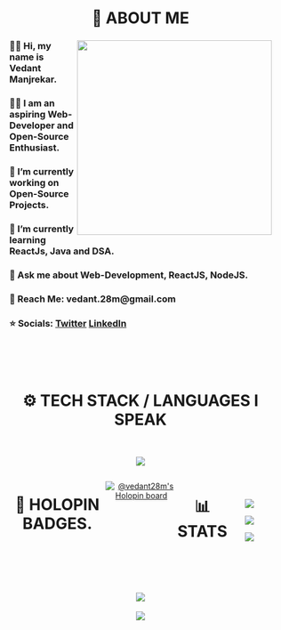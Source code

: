 <h1 align="center" >📃 ABOUT ME</h1>

<div style="margin: 0 1rem">

<img width="350" align="right" src="https://cdn.dribbble.com/users/1708816/screenshots/15637256/media/f9826f0af8a49462f048262a8502035b.gif"/>
  
<h3 align="left"> 🖐🏼 Hi, my name is Vedant Manjrekar. </h3>
    
<h3 align="left"> 👨‍💻 I am an aspiring Web-Developer and Open-Source Enthusiast. </h3>

<h3 align="left"> 🔭 I’m currently working on Open-Source Projects. </h3>

<h3 align="left"> 🌱 I’m currently learning ReactJs, Java and DSA. </h3>

<h3 align="left"> 💬 Ask me about Web-Development, ReactJS, NodeJS. </h3>
  
<h3 align="left"> 🚀 Reach Me: <b> vedant.28m@gmail.com </b> </h3>

### ⭐️ Socials: [Twitter](https://twitter.com/vedstwt) [LinkedIn](https://www.linkedin.com/in/vedant-manjrekar-705707222/)

<br>
<br>
<br>

<h1 style="text-align:center " align="center" > ⚙ TECH STACK / LANGUAGES I SPEAK</h1>
  
<br>

<p align="center">
  <a href="https://skillicons.dev">
    <img src="https://skillicons.dev/icons?i=html,css,js,react,markdown,vercel,heroku,firebase,express,mui,nodejs,redux,sass,tailwind,mongodb,figma&perline=8" />
  </a>
</p>

<div style= "display: flex; justify-content:center " align="center">

<br>
<br>
  
# 📌 HOLOPIN BADGES.
[![@vedant28m's Holopin board](https://holopin.me/vedant28m)](https://holopin.io/@vedant28m)
  
# 📊 STATS
  
<div style="margin:2rem">

![](https://github-readme-stats.vercel.app/api?username=Vedant-Manjrekar&theme=chartreuse-dark&hide_border=false&include_all_commits=false&count_private=false)<br />

![](https://github-readme-streak-stats.herokuapp.com/?user=Vedant-Manjrekar&theme=chartreuse-dark&hide_border=false)<br />

![](https://github-readme-stats.vercel.app/api/top-langs/?username=Vedant-Manjrekar&theme=chartreuse-dark&hide_border=false&include_all_commits=false&count_private=false&layout=compact)

</div>

</div>
<br>

<div align="center">

## ![](https://quotes-github-readme.vercel.app/api?type=horizontal&theme=merko)

[![](https://visitcount.itsvg.in/api?id=Vedant-Manjrekar&icon=5&color=6)](https://visitcount.itsvg.in)

</div>
